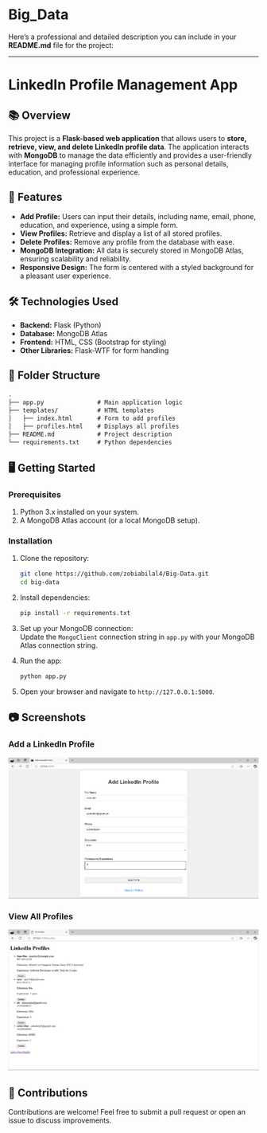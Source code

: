 # Big_Data
Here’s a professional and detailed description you can include in your **README.md** file for the project:

---

# LinkedIn Profile Management App

## 📚 Overview  
This project is a **Flask-based web application** that allows users to **store, retrieve, view, and delete LinkedIn profile data**. The application interacts with **MongoDB** to manage the data efficiently and provides a user-friendly interface for managing profile information such as personal details, education, and professional experience.

## 🚀 Features  
- **Add Profile:** Users can input their details, including name, email, phone, education, and experience, using a simple form.
- **View Profiles:** Retrieve and display a list of all stored profiles.
- **Delete Profiles:** Remove any profile from the database with ease.
- **MongoDB Integration:** All data is securely stored in MongoDB Atlas, ensuring scalability and reliability.
- **Responsive Design:** The form is centered with a styled background for a pleasant user experience.

## 🛠️ Technologies Used  
- **Backend:** Flask (Python)  
- **Database:** MongoDB Atlas  
- **Frontend:** HTML, CSS (Bootstrap for styling)  
- **Other Libraries:** Flask-WTF for form handling  

## 📂 Folder Structure  
```
.
├── app.py               # Main application logic
├── templates/           # HTML templates
│   ├── index.html       # Form to add profiles
│   ├── profiles.html    # Displays all profiles
├── README.md            # Project description
└── requirements.txt     # Python dependencies
```

## 🖥️ Getting Started  

### Prerequisites  
1. Python 3.x installed on your system.  
2. A MongoDB Atlas account (or a local MongoDB setup).  

### Installation  
1. Clone the repository:  
   ```bash
   git clone https://github.com/zobiabilal4/Big-Data.git
   cd big-data
   ```
2. Install dependencies:  
   ```bash
   pip install -r requirements.txt
   ```

3. Set up your MongoDB connection:  
   Update the `MongoClient` connection string in `app.py` with your MongoDB Atlas connection string.

4. Run the app:  
   ```bash
   python app.py
   ```
5. Open your browser and navigate to `http://127.0.0.1:5000`.

## 📷 Screenshots  
### Add a LinkedIn Profile  
![Add Profile](app_1.png)

### View All Profiles  
![View Profiles](app_2.png)

## 🤝 Contributions  
Contributions are welcome! Feel free to submit a pull request or open an issue to discuss improvements.

